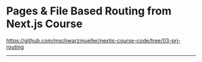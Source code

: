 <h1>Pages & File Based Routing from Next.js Course</h1>

https://github.com/mschwarzmueller/nextjs-course-code/tree/03-prj-routing

<hr/>